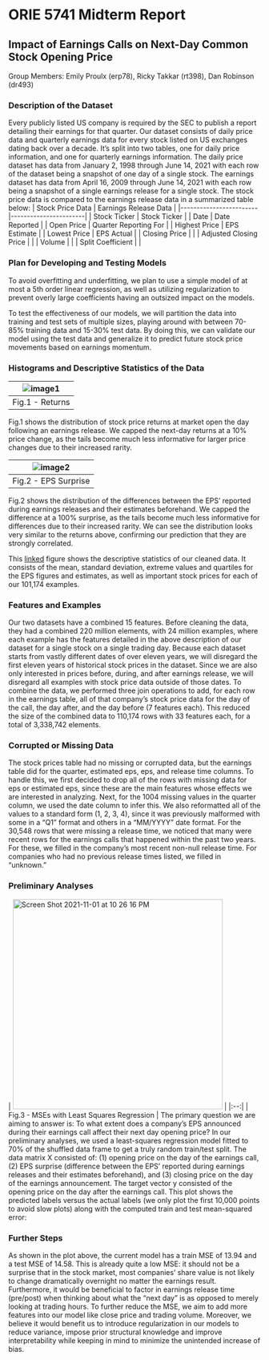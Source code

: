 # ORIE 5741 Midterm Report

## Impact of Earnings Calls on Next-Day Common Stock Opening Price

Group Members: Emily Proulx (erp78), Ricky Takkar (rt398), Dan Robinson (dr493)

### Description of the Dataset

Every publicly listed US company is required by the SEC to publish a report detailing their earnings for that quarter. Our dataset consists of daily price data and quarterly earnings data for every stock listed on US exchanges dating back over a decade. It’s split into two tables, one for daily price information, and one for quarterly earnings information. The daily price dataset has data from January 2, 1998 through June 14, 2021 with each row of the dataset being a snapshot of one day of a single stock. The earnings dataset has data from April 16, 2009 through June 14, 2021 with each row being a snapshot of a single earnings release for a single stock. The stock price data is compared to the earnings release data in a summarized table below: 
| Stock Price Data       | Earnings Release Data |
|------------------------|-----------------------|
| Stock Ticker           | Stock Ticker          |
| Date                   | Date Reported         |
| Open Price             | Quarter Reporting For |
| Highest Price          | EPS Estimate          |
| Lowest Price           | EPS Actual            |
| Closing Price          |                       |
| Adjusted Closing Price |                       |
| Volume                 |                       |
| Split Coefficient      |                       |

### Plan for Developing and Testing Models

To avoid overfitting and underfitting, we plan to use a simple model of at most a 5th order linear regression, as well as utilizing regularization to prevent overly large coefficients having an outsized impact on the models. 

To test the effectiveness of our models, we will partition the data into training and test sets of multiple sizes, playing around with between 70-85% training data and 15-30% test data. By doing this, we can validate our model using the test data and generalize it to predict future stock price movements based on earnings momentum.

### Histograms and Descriptive Statistics of the Data

| ![image1](https://user-images.githubusercontent.com/44250480/139758501-0ee9b9bb-861f-46f1-bfbd-510271839984.png) |
|:--:|
| Fig.1 - Returns |
Fig.1 shows the distribution of stock price returns at market open the day following an earnings release. We capped the next-day returns at a 10% price change, as the tails become much less informative for larger price changes due to their increased rarity. 

| ![image2](https://user-images.githubusercontent.com/44250480/139758526-0bb0df22-07de-448d-8a36-480d408c6985.png) |
|:--:|
| Fig.2 - EPS Surprise |
Fig.2 shows the distribution of the differences between the EPS’ reported during earnings releases and their estimates beforehand. We capped the difference at a 100% surprise, as the tails become much less informative for differences due to their increased rarity. We can see the distribution looks very similar to the returns above, confirming our prediction that they are strongly correlated.

This [linked](https://postimg.cc/G9Kzd7tv) figure shows the descriptive statistics of our cleaned data. It consists of the mean, standard deviation, extreme values and quartiles for the EPS figures and estimates, as well as important stock prices for each of our 101,174 examples.

### Features and Examples

Our two datasets have a combined 15 features. Before cleaning the data, they had a combined 220 million elements, with 24 million examples, where each example has the features detailed in the above description of our dataset for a single stock on a single trading day. Because each dataset starts from vastly different dates of over eleven years, we will disregard the first eleven years of historical stock prices in the dataset. Since we are also only interested in prices before, during, and after earnings release, we will disregard all examples with stock price data outside of those dates. To combine the data, we performed three join operations to add, for each row in the earnings table, all of that company’s stock price data for the day of the call, the day after, and the day before (7 features each). This reduced the size of the combined data to 110,174 rows with 33 features each, for a total of 3,338,742 elements.

### Corrupted or Missing Data

The stock prices table had no missing or corrupted data, but the earnings table did for the quarter, estimated eps, eps, and release time columns. To handle this, we first decided to drop all of the rows with missing data for eps or estimated eps, since these are the main features whose effects we are interested in analyzing. Next, for the 1004 missing values in the quarter column, we used the date column to infer this. We also reformatted all of the values to a standard form (1, 2, 3, 4), since it was previously malformed with some in a “Q1” format and others in a “MM/YYYY” date format. For the 30,548 rows that were missing a release time, we noticed that many were recent rows for the earnings calls that happened within the past two years. For these, we filled in the company’s most recent non-null release time. For companies who had no previous release times listed, we filled in “unknown.”

### Preliminary Analyses

| <img width="419" alt="Screen Shot 2021-11-01 at 10 26 16 PM" src="https://user-images.githubusercontent.com/44250480/139778706-8c692c2d-c089-4fca-8ece-4fd20b51efcf.png">
 |
|:--:|
| Fig.3 - MSEs with Least Squares Regression |
The primary question we are aiming to answer is: To what extent does a company’s EPS announced during their earnings call affect their next day opening price? In our preliminary analyses, we used a least-squares regression model fitted to 70% of the shuffled data frame to get a truly random train/test split. The data matrix X consisted of: (1) opening price on the day of the earnings call, (2) EPS surprise (difference between the EPS’ reported during earnings releases and their estimates beforehand), and (3) closing price on the day of the earnings announcement. The target vector y consisted of the opening price on the day after the earnings call. This plot shows the predicted labels versus the actual labels (we only plot the first 10,000 points to avoid slow plots) along with the computed train and test mean-squared error:


### Further Steps

As shown in the plot above, the current model has a train MSE of 13.94 and a test MSE of 14.58. This is already quite a low MSE: it should not be a surprise that in the stock market, most companies’ share value is not likely to change dramatically overnight no matter the earnings result. Furthermore, it would be beneficial to factor in earnings release time (pre/post) when thinking about what the “next day” is as opposed to merely looking at trading hours. To further reduce the MSE, we aim to add more features into our model like close price and trading volume. Moreover, we believe it would benefit us to introduce regularization in our models to reduce variance, impose prior structural knowledge and improve interpretability while keeping in mind to minimize the unintended increase of bias.   
